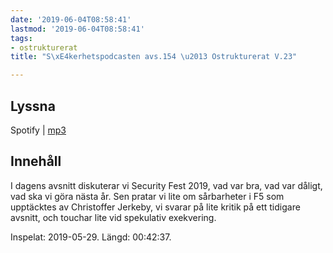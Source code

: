 ```yaml
---
date: '2019-06-04T08:58:41'
lastmod: '2019-06-04T08:58:41'
tags:
- ostrukturerat
title: "S\xE4kerhetspodcasten avs.154 \u2013 Ostrukturerat V.23"

---
```

## Lyssna

Spotify \| [mp3](http://traffic.libsyn.com/sakerhetspodcasten/2019-05-29_Ostrukturerat.mp3)

## Innehåll

I dagens avsnitt diskuterar vi Security Fest 2019, vad var bra, vad var dåligt, vad
ska vi göra nästa år. Sen pratar vi lite om sårbarheter i F5 som upptäcktes av Christoffer
Jerkeby, vi svarar på lite kritik på ett tidigare avsnitt, och touchar lite vid spekulativ
exekvering.

Inspelat: 2019-05-29. Längd: 00:42:37.

